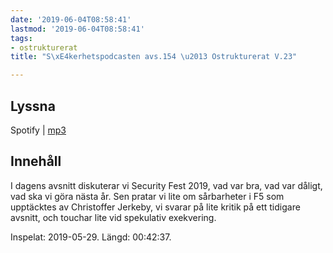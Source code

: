 ```yaml
---
date: '2019-06-04T08:58:41'
lastmod: '2019-06-04T08:58:41'
tags:
- ostrukturerat
title: "S\xE4kerhetspodcasten avs.154 \u2013 Ostrukturerat V.23"

---
```

## Lyssna

Spotify \| [mp3](http://traffic.libsyn.com/sakerhetspodcasten/2019-05-29_Ostrukturerat.mp3)

## Innehåll

I dagens avsnitt diskuterar vi Security Fest 2019, vad var bra, vad var dåligt, vad
ska vi göra nästa år. Sen pratar vi lite om sårbarheter i F5 som upptäcktes av Christoffer
Jerkeby, vi svarar på lite kritik på ett tidigare avsnitt, och touchar lite vid spekulativ
exekvering.

Inspelat: 2019-05-29. Längd: 00:42:37.

